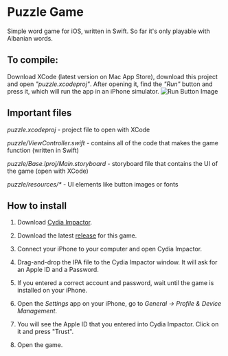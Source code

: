 # Puzzle Game

Simple word game for iOS, written in Swift.
So far it's only playable with Albanian words.

## To compile:

Download XCode (latest version on Mac App Store), download this project and open *"puzzle.xcodeproj"*. After opening it, find the *"Run"* button and press it, which will run the app in an iPhone simulator.
![Run Button Image](https://i.imgur.com/LMTEXdm.png)

## Important files

*puzzle.xcodeproj* - project file to open with XCode

*puzzle/ViewController.swift* - contains all of the code that makes the game function (written in Swift)

*puzzle/Base.lproj/Main.storyboard* - storyboard file that contains the UI of the game (open with XCode)

*puzzle/resources/\** - UI elements like button images or fonts

## How to install

1. Download [Cydia Impactor](http://www.cydiaimpactor.com/).

2. Download the latest [release](https://github.com/matisluzi/puzzleApp_iOS/releases) for this game.

3. Connect your iPhone to your computer and open Cydia Impactor.

4. Drag-and-drop the IPA file to the Cydia Impactor window. It will ask for an Apple ID and a Password.

5. If you entered a correct account and password, wait until the game is installed on your iPhone.

6. Open the *Settings* app on your iPhone, go to *General -> Profile & Device Management*.

7. You will see the Apple ID that you entered into Cydia Impactor. Click on it and press "Trust".

8. Open the game.
